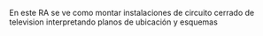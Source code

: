 En este RA se ve como montar instalaciones de circuito cerrado de television interpretando planos de ubicación y esquemas
